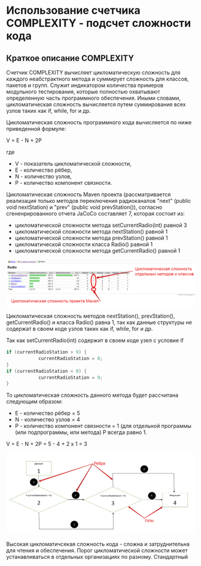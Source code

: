 # Использование счетчика COMPLEXITY - подсчет сложности кода

## Краткое описание COMPLEXITY

Счетчик COMPLEXITY вычисляет цикломатическую сложность для каждого неабстрактного метода и суммирует сложность для классов, пакетов и групп. Служит индикатором количества примеров модульного тестирования, которые полностью охватывают определенную часть программного обеспечения. Иными словами, цикломатическая сложность вычисляется путем суммирования всех узлов таких как if, while, for и др.

Цикломатическая сложность программного кода вычисляется по ниже приведенной формуле:

V = E - N + 2P

где
- V - показатель цикломатической сложности,
- Е - количество рёбер,
- N - количество узлов,
- Р - количество компонент связности.

Цикломатическая сложность Maven проекта (рассматривается реализация только методов переключения радиоканалов "next" (public void nextStation) и "prev" (public void prevStation()), согласно сгененрированного отчета JaCoCo составляет 7, которая состоит из:
- цикломатической сложности метода setCurrentRadio(int) равной 3
- цикломатической сложности метода nextStation() равной 1
- цикломатической сложности метода prevStation() равной 1
- цикломатической сложности класса Radio() равной 1
- цикломатической сложности метода getCurrentRadio() равной 1

![](pic/1.png)

Цикломатическая сложность методов nextStation(), prevStation(), getCurrentRadio() и класса Radio() равна 1, так как данные структуры не содержат в своем коде узлов таких как if, while, for и др.

Так как setCurrentRadio(int) содержит в своем коде узел с условие if

```java
if (currentRadioStation > 9) {
            currentRadioStation = 0;
}
if (currentRadioStation < 0) {
            currentRadioStation = 9;
}
```        
То цикломатическая сложность данного метода будет рассчитана следующим образом:

- Е - количество рёбер = 5
- N - количество узлов = 4
- Р - количество компонент связности = 1 (для отдельной программы (или подпрограммы, или метода) P всегда равно 1.

V = E - N + 2P = 5 - 4 + 2 х 1 = 3

![](pic/2.png)

Высокая цикломатичсекая сложность кода - сложна и затруднительна для чтения и обеспечения. Порог цикломатической сложности может устанавливаться в отдельных организациях по разному. Стандартный 